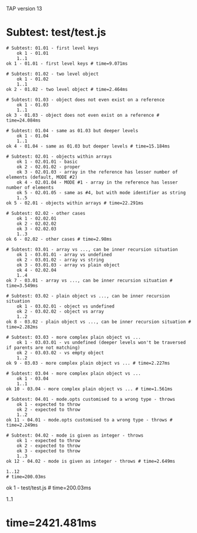 TAP version 13
# Subtest: test/test.js
    # Subtest: 01.01 - first level keys
        ok 1 - 01.01
        1..1
    ok 1 - 01.01 - first level keys # time=9.071ms
    
    # Subtest: 01.02 - two level object
        ok 1 - 01.02
        1..1
    ok 2 - 01.02 - two level object # time=2.464ms
    
    # Subtest: 01.03 - object does not even exist on a reference
        ok 1 - 01.03
        1..1
    ok 3 - 01.03 - object does not even exist on a reference # time=24.084ms
    
    # Subtest: 01.04 - same as 01.03 but deeper levels
        ok 1 - 01.04
        1..1
    ok 4 - 01.04 - same as 01.03 but deeper levels # time=15.184ms
    
    # Subtest: 02.01 - objects within arrays
        ok 1 - 02.01.01 - basic
        ok 2 - 02.01.02 - proper
        ok 3 - 02.01.03 - array in the reference has lesser number of elements (default, MODE #2)
        ok 4 - 02.01.04 - MODE #1 - array in the reference has lesser number of elements
        ok 5 - 02.01.05 - same as #4, but with mode identifier as string
        1..5
    ok 5 - 02.01 - objects within arrays # time=22.291ms
    
    # Subtest: 02.02 - other cases
        ok 1 - 02.02.01
        ok 2 - 02.02.02
        ok 3 - 02.02.03
        1..3
    ok 6 - 02.02 - other cases # time=2.98ms
    
    # Subtest: 03.01 - array vs ..., can be inner recursion situation
        ok 1 - 03.01.01 - array vs undefined
        ok 2 - 03.01.02 - array vs string
        ok 3 - 03.01.03 - array vs plain object
        ok 4 - 02.02.04
        1..4
    ok 7 - 03.01 - array vs ..., can be inner recursion situation # time=3.549ms
    
    # Subtest: 03.02 - plain object vs ..., can be inner recursion situation
        ok 1 - 03.02.01 - object vs undefined
        ok 2 - 03.02.02 - object vs array
        1..2
    ok 8 - 03.02 - plain object vs ..., can be inner recursion situation # time=2.282ms
    
    # Subtest: 03.03 - more complex plain object vs ...
        ok 1 - 03.03.01 - vs undefined (deeper levels won't be traversed if parents are not matching)
        ok 2 - 03.03.02 - vs empty object
        1..2
    ok 9 - 03.03 - more complex plain object vs ... # time=2.227ms
    
    # Subtest: 03.04 - more complex plain object vs ...
        ok 1 - 03.04
        1..1
    ok 10 - 03.04 - more complex plain object vs ... # time=1.561ms
    
    # Subtest: 04.01 - mode.opts customised to a wrong type - throws
        ok 1 - expected to throw
        ok 2 - expected to throw
        1..2
    ok 11 - 04.01 - mode.opts customised to a wrong type - throws # time=2.249ms
    
    # Subtest: 04.02 - mode is given as integer - throws
        ok 1 - expected to throw
        ok 2 - expected to throw
        ok 3 - expected to throw
        1..3
    ok 12 - 04.02 - mode is given as integer - throws # time=2.649ms
    
    1..12
    # time=200.03ms
ok 1 - test/test.js # time=200.03ms

1..1
# time=2421.481ms
